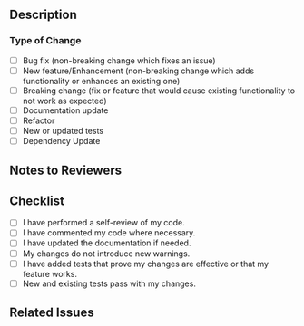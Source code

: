 ## Description

<!--
Provide a brief summary of the changes and the motivation behind them.
-->

### Type of Change

<!--
Select the type of change your PR introduces (put an `x` in all that apply):
-->

- [ ] Bug fix (non-breaking change which fixes an issue)
- [ ] New feature/Enhancement (non-breaking change which adds functionality or enhances an existing one)
- [ ] Breaking change (fix or feature that would cause existing functionality to not work as expected)
- [ ] Documentation update
- [ ] Refactor
- [ ] New or updated tests
- [ ] Dependency Update

## Notes to Reviewers

<!--
Anything in particular you want to note that will help reviewers fulfill their role
in reviewing this PR?
-->

## Checklist

<!--
Ensure all the following are checked:
-->

- [ ] I have performed a self-review of my code.
- [ ] I have commented my code where necessary.
- [ ] I have updated the documentation if needed.
- [ ] My changes do not introduce new warnings.
- [ ] I have added tests that prove my changes are effective or that my feature works.
- [ ] New and existing tests pass with my changes.

## Related Issues

<!--
Link any related issues (e.g., `closes #123`, `fixes #456`).
-->
